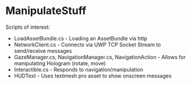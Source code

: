 # ManipulateStuff

Scripts of interest:
+ LoadAssetBundle.cs - Loading an AssetBundle via http
+ NetworkClient.cs - Connects via UWP TCP Socket Stream to send/receive messages
+ GazeManager.cs, NavigationManager.cs, NavigationAction - Allows for manipulating Hologram (rotate, move)
+ Interactible.cs - Responds to navigation/manipulation
+ HUDText - Uses textmesh pro asset to show onscreen messages
